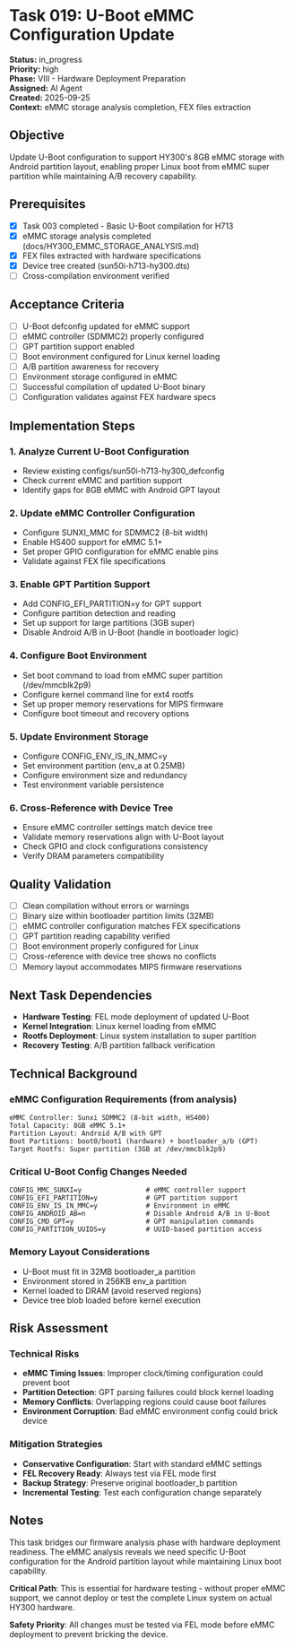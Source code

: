 # Task 019: U-Boot eMMC Configuration Update

**Status:** in_progress  
**Priority:** high  
**Phase:** VIII - Hardware Deployment Preparation  
**Assigned:** AI Agent  
**Created:** 2025-09-25  
**Context:** eMMC storage analysis completion, FEX files extraction

## Objective

Update U-Boot configuration to support HY300's 8GB eMMC storage with Android partition layout, enabling proper Linux boot from eMMC super partition while maintaining A/B recovery capability.

## Prerequisites

- [x] Task 003 completed - Basic U-Boot compilation for H713
- [x] eMMC storage analysis completed (docs/HY300_EMMC_STORAGE_ANALYSIS.md)
- [x] FEX files extracted with hardware specifications
- [x] Device tree created (sun50i-h713-hy300.dts)
- [ ] Cross-compilation environment verified

## Acceptance Criteria

- [ ] U-Boot defconfig updated for eMMC support
- [ ] eMMC controller (SDMMC2) properly configured
- [ ] GPT partition support enabled
- [ ] Boot environment configured for Linux kernel loading
- [ ] A/B partition awareness for recovery
- [ ] Environment storage configured in eMMC
- [ ] Successful compilation of updated U-Boot binary
- [ ] Configuration validates against FEX hardware specs

## Implementation Steps

### 1. Analyze Current U-Boot Configuration
- Review existing configs/sun50i-h713-hy300_defconfig
- Check current eMMC and partition support
- Identify gaps for 8GB eMMC with Android GPT layout

### 2. Update eMMC Controller Configuration
- Configure SUNXI_MMC for SDMMC2 (8-bit width)
- Enable HS400 support for eMMC 5.1+
- Set proper GPIO configuration for eMMC enable pins
- Validate against FEX file specifications

### 3. Enable GPT Partition Support  
- Add CONFIG_EFI_PARTITION=y for GPT support
- Configure partition detection and reading
- Set up support for large partitions (3GB super)
- Disable Android A/B in U-Boot (handle in bootloader logic)

### 4. Configure Boot Environment
- Set boot command to load from eMMC super partition (/dev/mmcblk2p9)
- Configure kernel command line for ext4 rootfs
- Set up proper memory reservations for MIPS firmware
- Configure boot timeout and recovery options

### 5. Update Environment Storage
- Configure CONFIG_ENV_IS_IN_MMC=y
- Set environment partition (env_a at 0.25MB)
- Configure environment size and redundancy
- Test environment variable persistence

### 6. Cross-Reference with Device Tree
- Ensure eMMC controller settings match device tree
- Validate memory reservations align with U-Boot layout
- Check GPIO and clock configurations consistency
- Verify DRAM parameters compatibility

## Quality Validation

- [ ] Clean compilation without errors or warnings
- [ ] Binary size within bootloader partition limits (32MB)
- [ ] eMMC controller configuration matches FEX specifications
- [ ] GPT partition reading capability verified
- [ ] Boot environment properly configured for Linux
- [ ] Cross-reference with device tree shows no conflicts
- [ ] Memory layout accommodates MIPS firmware reservations

## Next Task Dependencies

- **Hardware Testing**: FEL mode deployment of updated U-Boot
- **Kernel Integration**: Linux kernel loading from eMMC
- **Rootfs Deployment**: Linux system installation to super partition
- **Recovery Testing**: A/B partition fallback verification

## Technical Background

### eMMC Configuration Requirements (from analysis)
```
eMMC Controller: Sunxi SDMMC2 (8-bit width, HS400)
Total Capacity: 8GB eMMC 5.1+
Partition Layout: Android A/B with GPT
Boot Partitions: boot0/boot1 (hardware) + bootloader_a/b (GPT)
Target Rootfs: Super partition (3GB at /dev/mmcblk2p9)
```

### Critical U-Boot Config Changes Needed
```
CONFIG_MMC_SUNXI=y                # eMMC controller support
CONFIG_EFI_PARTITION=y            # GPT partition support  
CONFIG_ENV_IS_IN_MMC=y            # Environment in eMMC
CONFIG_ANDROID_AB=n               # Disable Android A/B in U-Boot
CONFIG_CMD_GPT=y                  # GPT manipulation commands
CONFIG_PARTITION_UUIDS=y          # UUID-based partition access
```

### Memory Layout Considerations
- U-Boot must fit in 32MB bootloader_a partition
- Environment stored in 256KB env_a partition  
- Kernel loaded to DRAM (avoid reserved regions)
- Device tree blob loaded before kernel execution

## Risk Assessment

### Technical Risks
- **eMMC Timing Issues**: Improper clock/timing configuration could prevent boot
- **Partition Detection**: GPT parsing failures could block kernel loading
- **Memory Conflicts**: Overlapping regions could cause boot failures
- **Environment Corruption**: Bad eMMC environment config could brick device

### Mitigation Strategies
- **Conservative Configuration**: Start with standard eMMC settings
- **FEL Recovery Ready**: Always test via FEL mode first
- **Backup Strategy**: Preserve original bootloader_b partition
- **Incremental Testing**: Test each configuration change separately

## Notes

This task bridges our firmware analysis phase with hardware deployment readiness. The eMMC analysis reveals we need specific U-Boot configuration for the Android partition layout while maintaining Linux boot capability.

**Critical Path**: This is essential for hardware testing - without proper eMMC support, we cannot deploy or test the complete Linux system on actual HY300 hardware.

**Safety Priority**: All changes must be tested via FEL mode before eMMC deployment to prevent bricking the device.
